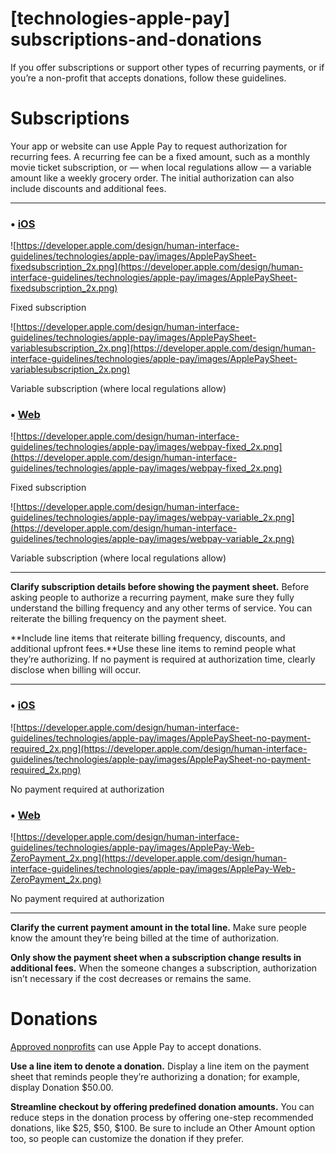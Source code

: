 # **[technologies-apple-pay] subscriptions-and-donations**

If you offer subscriptions or support other types of recurring payments, or if you’re a non-profit that accepts donations, follow these guidelines.

# **Subscriptions**

Your app or website can use Apple Pay to request authorization for recurring fees. A recurring fee can be a fixed amount, such as a monthly movie ticket subscription, or — when local regulations allow — a variable amount like a weekly grocery order. The initial authorization can also include discounts and additional fees.

---

### • [iOS](https://developer.apple.com/design/human-interface-guidelines/technologies/apple-pay/subscriptions-and-donations#)

![https://developer.apple.com/design/human-interface-guidelines/technologies/apple-pay/images/ApplePaySheet-fixedsubscription_2x.png](https://developer.apple.com/design/human-interface-guidelines/technologies/apple-pay/images/ApplePaySheet-fixedsubscription_2x.png)

Fixed subscription

![https://developer.apple.com/design/human-interface-guidelines/technologies/apple-pay/images/ApplePaySheet-variablesubscription_2x.png](https://developer.apple.com/design/human-interface-guidelines/technologies/apple-pay/images/ApplePaySheet-variablesubscription_2x.png)

Variable subscription (where local regulations allow)

### • [Web](https://developer.apple.com/design/human-interface-guidelines/technologies/apple-pay/subscriptions-and-donations#)

![https://developer.apple.com/design/human-interface-guidelines/technologies/apple-pay/images/webpay-fixed_2x.png](https://developer.apple.com/design/human-interface-guidelines/technologies/apple-pay/images/webpay-fixed_2x.png)

Fixed subscription

![https://developer.apple.com/design/human-interface-guidelines/technologies/apple-pay/images/webpay-variable_2x.png](https://developer.apple.com/design/human-interface-guidelines/technologies/apple-pay/images/webpay-variable_2x.png)

Variable subscription (where local regulations allow)

---

**Clarify subscription details before showing the payment sheet.** Before asking people to authorize a recurring payment, make sure they fully understand the billing frequency and any other terms of service. You can reiterate the billing frequency on the payment sheet.

**Include line items that reiterate billing frequency, discounts, and additional upfront fees.**Use these line items to remind people what they’re authorizing. If no payment is required at authorization time, clearly disclose when billing will occur.

---

### • [iOS](https://developer.apple.com/design/human-interface-guidelines/technologies/apple-pay/subscriptions-and-donations#)

![https://developer.apple.com/design/human-interface-guidelines/technologies/apple-pay/images/ApplePaySheet-no-payment-required_2x.png](https://developer.apple.com/design/human-interface-guidelines/technologies/apple-pay/images/ApplePaySheet-no-payment-required_2x.png)

No payment required at authorization

### • [Web](https://developer.apple.com/design/human-interface-guidelines/technologies/apple-pay/subscriptions-and-donations#)

![https://developer.apple.com/design/human-interface-guidelines/technologies/apple-pay/images/ApplePay-Web-ZeroPayment_2x.png](https://developer.apple.com/design/human-interface-guidelines/technologies/apple-pay/images/ApplePay-Web-ZeroPayment_2x.png)

No payment required at authorization

---

**Clarify the current payment amount in the total line.** Make sure people know the amount they’re being billed at the time of authorization.

**Only show the payment sheet when a subscription change results in additional fees.** When the someone changes a subscription, authorization isn’t necessary if the cost decreases or remains the same.

# **Donations**

[Approved nonprofits](https://developer.apple.com/support/apple-pay-nonprofits/) can use Apple Pay to accept donations.

**Use a line item to denote a donation.** Display a line item on the payment sheet that reminds people they’re authorizing a donation; for example, display Donation $50.00.

**Streamline checkout by offering predefined donation amounts.** You can reduce steps in the donation process by offering one-step recommended donations, like $25, $50, $100. Be sure to include an Other Amount option too, so people can customize the donation if they prefer.